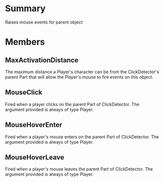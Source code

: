 # Summary
Raises mouse events for parent object

# Members

## MaxActivationDistance
The maximum distance a Player's character can be from the ClickDetector's parent Part that will allow the Player's mouse to fire events on this object.

## MouseClick
Fired when a player clicks on the parent Part of ClickDetector. The argument provided is always of type Player.

## MouseHoverEnter
Fired when a player's mouse enters on the parent Part of ClickDetector. The argument provided is always of type Player.

## MouseHoverLeave
Fired when a player's mouse leaves the parent Part of ClickDetector. The argument provided is always of type Player.
